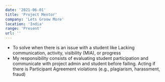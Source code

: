 ```yaml
---
date: '2021-06-01'
title: 'Project Mentor'
company: 'Lets Groow More'
location: 'India'
range: 'Present'
url: ''
---
```


- To solve when there is an issue with a student like Lacking communication, activity, visibility (MIA), or progress
- My responsibility consists of evaluating student participation and communicate with project admin and student before failing. Acting if there is Participant Agreement violations (e.g., plagiarism, harassment, fraud) 


<!-- - Developed native apps for the android platform using Java.
- Reduced battery usage of existing apps by ~35%, by leveraging recommended development patterns for the platform.
- Redesign existing app using [material design](https://material.io/design/) principles. -->
